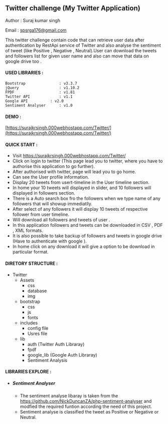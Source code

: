 ## Twitter challenge (My Twitter Application)
 Author : Suraj kumar singh
 
 Email  : spsrga176@gmail.com

This twitter challenge contain code that can retrieve user data after authentication by RestApi service of Twitter and also analyse the sentiment of  tweet (like Positive , Negative , Neutral).User can download the tweets and followers list for given user name and also can move that data on google drive too .

#### USED LIBRARIES :

	Bootstrap    			: v3.3.7
	jQuery       			: v1.10.2
	FPDF 	     			: v1.81
	Twitter API  			: v1.1 
	Google API 	 		: v2.0
	Sentiment Analyser 		: v1.0

#### DEMO :

[https://surajkrsingh.000webhostapp.com/Twitter/](https://surajkrsingh.000webhostapp.com/Twitter/)
	
#### QUICK START :

 - Visit https://surajkrsingh.000webhostapp.com/Twitter/
 - Click on login to twitter (This page lead you to twitter, where you have to authorise this application to go further).
 - After authorised with twitter, page will lead you to go home.
 - Can see the User profile information.
 - Display 20 tweets from usert-timeline in the User timeline section.
 - In home your 10 tweets will displayed in slider, and 10 followers will displayed in followers section.
 - There is a Auto search box fro the followers when we type name of any followers that will showup immediatlly.
 - After select of any followers it will display 10 tweets of respective follower from user timeline.
 - Will download all followers and tweets of user .
 - In this application followers and tweets can be downloaded in CSV , PDF , XML formats.
 - It is also possible to take backup of followers and tweets in google drive (Have to authenticate with google ).
 - In home click on any download it will give a option to be download in particular format.
 
#### DIRETORY STRUCTURE :
 
 - Twitter
	- Assets
		- css
		- database
		- img
	- bootstrap
		- css
		- js
		- fonts
	- includes
		- config file
		- Usres file
	- lib
		- auth (Twitter Auth Libraray)
		- fpdf
		- google_lib (Google Auth Libraray)
		- Sentiment Analysis
		
#### LIBRARIES EXPLORE :  
   - ##### Sentiment Analyser 
        - The sentiment analyse libaray is taken from the https://github.com/NickDuncanZA/php-sentiment-analyser and modfied the required funtion according the need of this project.
        - Sentiment analyse is classified the tweet as Positive or Negative or Neutral.
